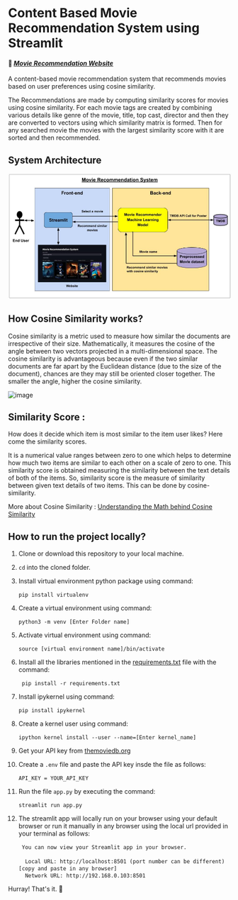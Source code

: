 # Content Based Movie Recommendation System using Streamlit

#### 🔗 *[Movie Recommendation Website](https://movie-recommendation-system-sd.streamlit.app/)*

A content-based movie recommendation system that recommends movies based on user preferences using cosine similarity.

The Recommendations are made by computing similarity scores for movies using cosine similarity. For each movie tags are created by combining various details like genre of the movie, title, top cast, director and then they are converted to vectors using which similarity matrix is formed. Then for any searched movie the movies with the largest similarity score with it are sorted and then recommended.

## System Architecture

![System Architecture](https://raw.githubusercontent.com/soumadeep-dey/Movie-Recommendation-System/8ae1db904d3aad26bfcc4c08b35eb9f7692639f2/image/System%20Architecture.jpg)

## How Cosine Similarity works?

  Cosine similarity is a metric used to measure how similar the documents are irrespective of their size. Mathematically, it measures the cosine of the angle between two vectors projected in a multi-dimensional space. The cosine similarity is advantageous because even if the two similar documents are far apart by the Euclidean distance (due to the size of the document), chances are they may still be oriented closer together. The smaller the angle, higher the cosine similarity.

  ![image](https://user-images.githubusercontent.com/36665975/70401457-a7530680-1a55-11ea-9158-97d4e8515ca4.png)

## Similarity Score :

   How does it decide which item is most similar to the item user likes? Here come the similarity scores.

   It is a numerical value ranges between zero to one which helps to determine how much two items are similar to each other on a scale of zero to one. This similarity score is obtained measuring the similarity between the text details of both of the items. So, similarity score is the measure of similarity between given text details of two items. This can be done by cosine-similarity.

More about Cosine Similarity : [Understanding the Math behind Cosine Similarity](https://www.machinelearningplus.com/nlp/cosine-similarity/)

## How to run the project locally?

1. Clone or download this repository to your local machine.
2. `cd` into the cloned folder.
3. Install virtual environment python package using command:

   ```
   pip install virtualenv
   ```
4. Create a virtual environment using command:

   ```
   python3 -m venv [Enter Folder name]
   ```
5. Activate virtual environment using command:

   ```
   source [virtual environment name]/bin/activate
   ```
6. Install all the libraries mentioned in the [requirements.txt](https://github.com/soumadeep-dey/Movie-Recommendation-System/blob/main/requirements.txt) file with the command:

   ```
    pip install -r requirements.txt
   ```
7. Install ipykernel using command:

   ```
   pip install ipykernel
   ```
8. Create a kernel user using command:

   ```
   ipython kernel install --user --name=[Enter kernel_name]
   ```
9. Get your API key from [themoviedb.org](https://www.themoviedb.org/settings/api)
10. Create a `.env` file and paste the API key insde the file as follows:

    ```
    API_KEY = YOUR_API_KEY
    ```
11. Run the file `app.py` by executing the command:

    ```
    streamlit run app.py
    ```
12. The streamlit app will locally run on your browser using your default browser or run it manually in any browser using  the local url provided in your terminal as follows:

    ```
     You can now view your Streamlit app in your browser.

      Local URL: http://localhost:8501 (port number can be different) [copy and paste in any browser]
      Network URL: http://192.168.0.103:8501

    ```

Hurray! That's it. 🥳
